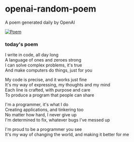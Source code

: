 
# openai-random-poem
 A poem generated daily by OpenAI

[![Poem](https://github.com/fbiego/openai-random-poem/actions/workflows/main.yml/badge.svg)](https://github.com/fbiego/openai-random-poem/actions/workflows/main.yml)

### today's poem  
  
I write in code, all day long  
A language of ones and zeroes strong  
I can solve complex problems, it's true  
And make computers do things, just for you  
  
My code is precise, and it works just fine  
It's my way of expressing, my thoughts and my mind  
Each line is crafted, with purpose and care  
To produce a program that people can share  
  
I'm a programmer, it's what I do  
Creating applications, and tinkering too  
No matter how hard, I never give up  
I'm determined to fix, whatever bugs I've messed up  
  
I'm proud to be a programmer you see  
It's my way of changing the world, and making it better for me